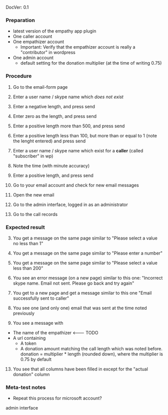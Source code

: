 DocVer: 0.1



### Preparation

* latest version of the empathy app plugin
* One caller account
* One empathizer account
  * Important: Verify that the empathizer account is really a "contributor" in wordpress
* One admin account
  * default setting for the donation multiplier (at the time of writing 0.75)


### Procedure

1. Go to the email-form page

2. Enter a user name / skype name which *does not exist*
3. Enter a negative length, and press send
4. Enter zero as the length, and press send
5. Enter a positive length more than 500, and press send
6. Enter a positive length less than 100, but more than or equal to 1 (note the lenght entered) and press send

7. Enter a user name / skype name which exist for a **caller** (called "subscriber" in wp)
8. Note the time (with minute accuracy)
9. Enter a positive length, and press send

10. Go to your email account and check for new email messages
11. Open the new email

12. Go to the admin interface, logged in as an administrator
13. Go to the call records


### Expected result

3. You get a message on the same page similar to "Please select a value no less than 1"
4. You get a message on the same page similar to "Please enter a number"
5. You get a message on the same page similar to "Please select a value less than 200"
6. You see an error message (on a new page) similar to this one: "Incorrect skype name.</b> Email not sent. Please go back and try again"

9. You get to a new page and get a message similar to this one "Email successfully sent to caller"

10. You see one (and only one) email that was sent at the time noted previously
11. You see a message with
  * The name of the empathizer <--- TODO
  * A url containing
    * A token
    * A donation amount matching the call length which was noted before. donation = multiplier * length (rounded down), where the multiplier is 0.75 by default

13. You see that all columns have been filled in except for the "actual donation" column


### Meta-test notes

* Repeat this process for microsoft account?










admin interface



